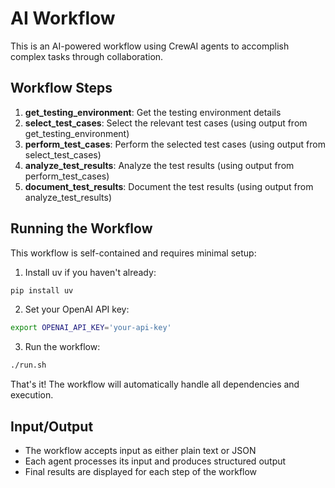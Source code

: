 # AI Workflow

This is an AI-powered workflow using CrewAI agents to accomplish complex tasks through collaboration.

## Workflow Steps

1. **get_testing_environment**: Get the testing environment details
2. **select_test_cases**: Select the relevant test cases (using output from get_testing_environment)
3. **perform_test_cases**: Perform the selected test cases (using output from select_test_cases)
4. **analyze_test_results**: Analyze the test results (using output from perform_test_cases)
5. **document_test_results**: Document the test results (using output from analyze_test_results)

## Running the Workflow

This workflow is self-contained and requires minimal setup:

1. Install uv if you haven't already:
```bash
pip install uv
```

2. Set your OpenAI API key:
```bash
export OPENAI_API_KEY='your-api-key'
```

3. Run the workflow:
```bash
./run.sh
```

That's it! The workflow will automatically handle all dependencies and execution.

## Input/Output

- The workflow accepts input as either plain text or JSON
- Each agent processes its input and produces structured output
- Final results are displayed for each step of the workflow

